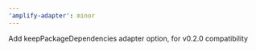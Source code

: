 ```yaml
---
'amplify-adapter': minor
---
```


Add keepPackageDependencies adapter option, for v0.2.0 compatibility
